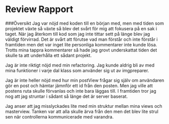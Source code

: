 # Review Rapport

###Översikt
Jag var nöjd med koden till en början med, men med tiden som projektet växte så växte så blev det svårt för mig att fokusera på en sak i taget. När jag återkom till kod som jag inte tittar sett på länge blev jag väldigt förvirrad. Det är svårt att förutse vad man förstår och inte förstår i framtiden men det var inget lite personliga kommentarer inte kunde lösa.
Trotts mina tappra kommentarer så hade jag grovt underskattat tiden det skulle ta att underhålla ett sådant projekt.

Jag är inte riktigt nöjd med min refactoring. Jag kunde aldrig bli av med mina funktioner i varje dal klass som använder sig ut av imgpreparer.

Jag är inte heller nöjd med hur min postView frågar sig själv om användaren gör en post och hämtar jämnför ett id från den posten. Men jag ville att postens ruta skulle förvanlas och inte bara läggas till. I framtiden tror jag nog att jag struntar i sådant så länge det är server baserat.

Jag anser att jag misslyckades lite med min struktur mellan mina views och masterview. Tanken var att alla skulle ärva från den men det blev lite strul sen när controllerna kommunicerade med varandra.



